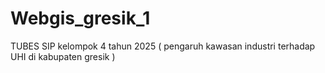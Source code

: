 # Webgis_gresik_1
TUBES SIP kelompok 4 tahun 2025 ( pengaruh kawasan industri terhadap UHI di kabupaten gresik )
